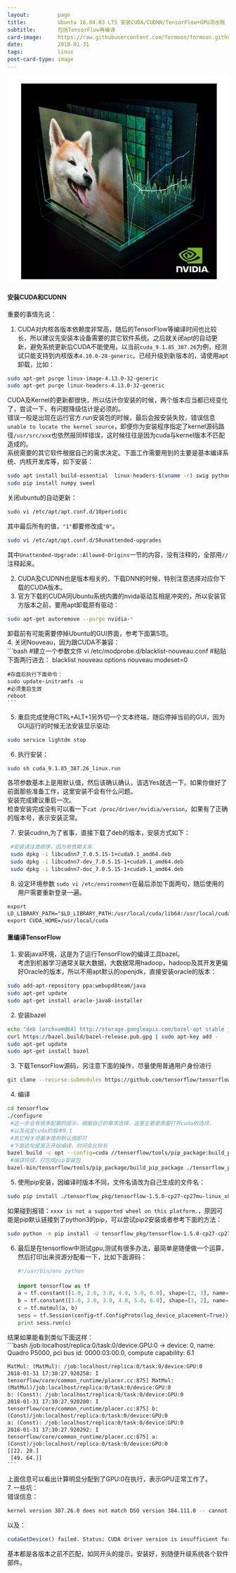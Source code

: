 ```yaml
---
layout:         page
title:          Ubuntu 16.04.03 LTS 安装CUDA/CUDNN/TensorFlow+GPU流水账
subtitle:       包括TensorFlow再编译
card-image:     https://raw.githubusercontent.com/formoon/formoon.github.io/master/attachments/201801/nvidia.jpg
date:           2018-01-31
tags:           linux
post-card-type: image
---
```

![](https://raw.githubusercontent.com/formoon/formoon.github.io/master/attachments/201801/nvidia.jpg)  
#### 安装CUDA和CUDNN

重要的事情先说：  
1. CUDA对内核各版本依赖度非常高，随后的TensorFlow等编译时间也比较长，所以建议先安装本设备需要的其它软件系统。之后就关闭apt的自动更新，避免系统更新后CUDA不能使用。以当前`cuda_9.1.85_387.26`为例，经测试只能支持到内核版本`4.10.0-28-generic`。已经升级到新版本的，请使用apt卸载，比如：  
```bash
sudo apt-get purge linux-image-4.13.0-32-generic
sudo apt-get purge linux-headers-4.13.0-32-generic
```
CUDA及Kernel的更新都很快，所以估计你安装的时候，两个版本应当都已经变化了，尝试一下，有问题降级估计是必须的。  
错误一般是出现在运行官方.run安装包的时候，最后会报安装失败，错误信息`unable to locate the kernel source`，即便你为安装程序指定了kernel源码路径`/usr/src/xxx`也依然报同样错误，这时候往往是因为cuda与kernel版本不匹配造成的。  
系统需要的其它软件根据自己的需求决定。下面工作需要用到的主要是基本编译系统、内核开发库等，如下安装：  
```bash
sudo apt install build-essential  linux-headers-$(uname -r) swig python-pip python3-pip
sudo pip install numpy sweel
```
关闭ubuntu的自动更新：  
```bash
sudo vi /etc/apt/apt.conf.d/10periodic
```
其中最后所有的值，`"1"`都要修改成`"0"`。  
```bash
sudo vi /etc/apt/apt.conf.d/50unattended-upgrades 
```  
其中`Unattended-Upgrade::Allowed-Origins`一节的内容，没有注释的，全部用`//`注释起来。  

2. CUDA及CUDNN也是版本相关的，下载DNN的时候，特别注意选择对应你下载的CUDA版本。  
3. 官方下载的CUDA同Ubuntu系统内置的nvida驱动互相是冲突的，所以安装官方版本之前，要用apt卸载原有驱动：  
```bash
sudo apt-get autoremove --purge nvidia-*  
```
卸载前有可能需要停掉Ubuntu的GUI界面，参考下面第5项。  
4. 关闭Nouveau，因为跟CUDA不兼容：  
	```bash
	#建立一个参数文件
	vi /etc/modprobe.d/blacklist-nouveau.conf
	#粘贴下面两行进去：
	blacklist nouveau
	options nouveau modeset=0

	#存盘后执行下面命令：
	sudo update-initramfs -u
	#必须重启生效
	reboot
	```


5. 重启完成使用CTRL+ALT+1另外切一个文本终端，随后停掉当前的GUI，因为GUI运行的时候无法安装显示驱动:  
```bash
sudo service lightdm stop 
```
6. 执行安装：  
```bash
sudo sh cuda_9.1.85_387.26_linux.run 
```
各项参数基本上是用默认值，然后该确认确认，该选Yes就选一下。如果你做好了前面那些准备工作，这里安装不会有什么问题。  
安装完成建议重启一次。  
检查安装完成没有可以看一下`cat /proc/driver/nvidia/version`，如果有了正确的版本号，表示安装正常。  

7. 安装cudnn,为了省事，直接下载了deb的版本，安装方式如下：  
```bash
 #安装请注意顺序，因为有依赖关系
 sudo dpkg -i libcudnn7_7.0.5.15-1+cuda9.1_amd64.deb 
 sudo dpkg -i libcudnn7-dev_7.0.5.15-1+cuda9.1_amd64.deb 
 sudo dpkg -i libcudnn7-doc_7.0.5.15-1+cuda9.1_amd64.deb
```
8. 设定环境参数
`sudo vi /etc/environment`在最后添加下面两句，随后使用的用户需要重新登录一遍。  
```
export LD_LIBRARY_PATH="$LD_LIBRARY_PATH:/usr/local/cuda/lib64:/usr/local/cuda/extras/CUPTI/lib64"
export CUDA_HOME=/usr/local/cuda
```


#### 重编译TensorFlow
1. 安装java环境，这是为了运行TensorFlow的编译工具bazel。  
考虑到机器学习通常关联大数据，大数据常用hadoop，hadoop及其开发更偏好Oracle的版本，所以不用apt默认的openjdk，直接安装oracle的版本：  
```bash
sudo add-apt-repository ppa:webupd8team/java
sudo apt-get update
sudo apt-get install oracle-java8-installer
```
2. 安装bazel  
```bash
echo "deb [arch=amd64] http://storage.googleapis.com/bazel-apt stable jdk1.8" | sudo tee /etc/apt/sources.list.d/bazel.list
curl https://bazel.build/bazel-release.pub.gpg | sudo apt-key add -
sudo apt-get update
sudo apt-get install bazel
```
3. 下载TensorFlow源码，另注意下面的操作，尽量使用普通用户身份进行  
```bash
git clone --recurse-submodules https://github.com/tensorflow/tensorflow
```
4. 编译
```bash
cd tensorflow
./configure
 #这一步会有很多配置的提示，根据自己的需求选择，这里主要是需要打开cuda的选项，
 #以及设定cuda的版本9.1
 #其它相关项基本使用默认值即可
 #下面这句是真正开始编译，时间会比较长
bazel build -c opt --config=cuda //tensorflow/tools/pip_package:build_pip_package --action_env="LD_LIBRARY_PATH=${LD_LIBRARY_PATH}"
 #编译完成，打包成pip安装包
bazel-bin/tensorflow/tools/pip_package/build_pip_package ./tensorflow_pkg
```
5. 使用pip安装，因编译时版本不同，文件名请改为自己生成的文件名：  
```bash
sudo pip install ./tensorflow_pkg/tensorflow-1.5.0-cp27-cp27mu-linux_x86_64.whl
```
如果碰到报错：`xxxx is not a supported wheel on this platform.`，原因可能是pip默认链接到了python3的pip，可以尝试pip2安装或者参考下面的方法：  
```bash
sudo python -m pip install -U tensorflow_pkg/tensorflow-1.5.0-cp27-cp27mu-linux_x86_64.whl
```
6. 最后是在tensorflow中测试gpu,测试有很多办法，最简单是随便做一个运算，然后打印出来资源分配看一下，比如下面源码：  
	```python
	#!/usr/bin/env python

	import tensorflow as tf
	a = tf.constant([1.0, 2.0, 3.0, 4.0, 5.0, 6.0], shape=[2, 3], name='a')
	b = tf.constant([1.0, 2.0, 3.0, 4.0, 5.0, 6.0], shape=[3, 2], name='b')
	c = tf.matmul(a, b)
	sess = tf.Session(config=tf.ConfigProto(log_device_placement=True))
	print sess.run(c)
	```
结果如果能看到类似下面这样：  
	```bash
	/job:localhost/replica:0/task:0/device:GPU:0 -> device: 0, name: Quadro P5000, pci bus id: 0000:03:00.0, compute capability: 6.1

	MatMul: (MatMul): /job:localhost/replica:0/task:0/device:GPU:0
	2018-01-31 17:30:27.920258: I tensorflow/core/common_runtime/placer.cc:875] MatMul: (MatMul)/job:localhost/replica:0/task:0/device:GPU:0
	b: (Const): /job:localhost/replica:0/task:0/device:GPU:0
	2018-01-31 17:30:27.920280: I tensorflow/core/common_runtime/placer.cc:875] b: (Const)/job:localhost/replica:0/task:0/device:GPU:0
	a: (Const): /job:localhost/replica:0/task:0/device:GPU:0
	2018-01-31 17:30:27.920292: I tensorflow/core/common_runtime/placer.cc:875] a: (Const)/job:localhost/replica:0/task:0/device:GPU:0
	[[22. 28.]
	 [49. 64.]]
	```  
上面信息可以看出计算明显分配到了GPU:0在执行，表示GPU正常工作了。  
7. 一些坑：  
错误信息：  
```bash
kernel version 387.26.0 does not match DSO version 384.111.0 -- cannot find working devices in this configuration
```
以及：  
```bash
cudaGetDevice() failed. Status: CUDA driver version is insufficient for CUDA runtime version
```
基本都是各版本之前不匹配，如同开头的提示，安装好，别随便升级系统各个软件部件。  
